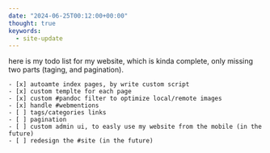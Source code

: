 ```yaml
---
date: "2024-06-25T00:12:00+00:00"
thought: true
keywords: 
  - site-update
---
```


here is my todo list for my website, which is kinda complete, only missing two parts (taging, and
pagination).
```
- [x] autoamte index pages, by write custom script
- [x] custom templte for each page
- [x] custom #pandoc filter to optimize local/remote images
- [x] handle #webmentions
- [ ] tags/categories links
- [ ] pagination
- [ ] custom admin ui, to easly use my website from the mobile (in the future)
- [ ] redesign the #site (in the future)
```
